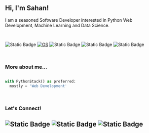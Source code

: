 <h2> Hi, I'm Sahan!</h2>
<p>I am a seasoned Software Developer interested in Python Web Development, Machine Learning and Data Science.<a href="http://www.unb.br"></a></br></p></br>


![Static Badge](https://img.shields.io/badge/Python%20Web%20Framework-Django?logo=Django&label=Django)
[![OS](https://img.shields.io/badge/OS-Linux-informational?style=flat-square&logo=linux&logoColor=white)](https://en.wikipedia.org/wiki/Linux)
![Static Badge](https://img.shields.io/badge/Data%20Science-Django?label=Python&color=00b359)
![Static Badge](https://img.shields.io/badge/Python%20Web%20Framework-Django?logo=FastApi&label=FastAPI&color=blue)
![Static Badge](https://img.shields.io/badge/Machine%20Learning-Django?logo=Machine%20Learning&label=Python&color=red)

<br />

### More about me...  

```python

with PythonStack() as preferred:
  mostly = 'Web Development'

```
<br/>

### Let's Connect! 
![Static Badge](https://img.shields.io/badge/%20-Django?style=social&logo=Linkedin&logoColor=blue&label=Linkedin&color=00b359)
![Static Badge](https://img.shields.io/badge/%20-Django?style=social&logo=Medium&logoColor=black&label=Medium&color=00b359)
![Static Badge](https://img.shields.io/badge/%20-Django?style=social&logo=Stackoverflow&logoColor=ff6600&label=Stackoverflow&color=00b359)
---

